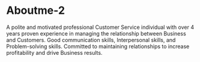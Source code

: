 # Aboutme-2
A polite and motivated professional Customer Service individual with over 4 years proven experience in managing the relationship between Business and Customers. Good communication skills, Interpersonal skills, and Problem-solving skills. Committed to maintaining relationships to increase profitability and drive Business results.
